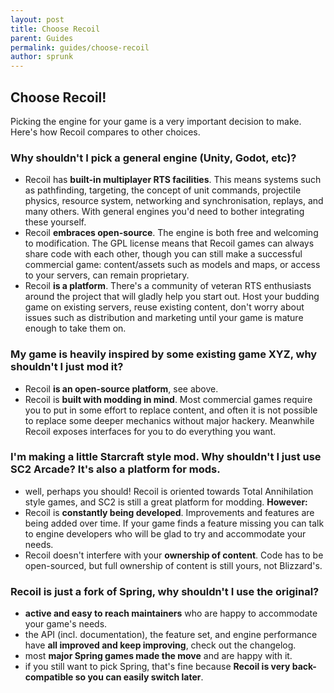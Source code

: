 ```yaml
---
layout: post
title: Choose Recoil
parent: Guides
permalink: guides/choose-recoil
author: sprunk
---
```


## Choose Recoil!

Picking the engine for your game is a very important decision to make.
Here's how Recoil compares to other choices.

### Why shouldn't I pick a general engine (Unity, Godot, etc)?
 * Recoil has **built-in multiplayer RTS facilities**.
This means systems such as pathfinding, targeting, the concept of unit commands, projectile physics, resource system, networking and synchronisation, replays, and many others.
With general engines you'd need to bother integrating these yourself.
 * Recoil **embraces open-source**.
The engine is both free and welcoming to modification.
The GPL license means that Recoil games can always share code with each other, though you can still make a successful commercial game: content/assets such as models and maps, or access to your servers, can remain proprietary.
 * Recoil **is a platform**.
There's a community of veteran RTS enthusiasts around the project that will gladly help you start out.
Host your budding game on existing servers, reuse existing content, don't worry about issues such as distribution and marketing until your game is mature enough to take them on.

### My game is heavily inspired by some existing game XYZ, why shouldn't I just mod it?
 * Recoil **is an open-source platform**, see above.
 * Recoil is **built with modding in mind**.
Most commercial games require you to put in some effort to replace content, and often it is not possible to replace some deeper mechanics without major hackery.
Meanwhile Recoil exposes interfaces for you to do everything you want.

### I'm making a little Starcraft style mod. Why shouldn't I just use SC2 Arcade? It's also a platform for mods.
 * well, perhaps you should! Recoil is oriented towards Total Annihilation style games, and SC2 is still a great platform for modding. **However:**
 * Recoil is **constantly being developed**.
Improvements and features are being added over time.
If your game finds a feature missing you can talk to engine developers who will be glad to try and accommodate your needs.
 * Recoil doesn't interfere with your **ownership of content**.
Code has to be open-sourced, but full ownership of content is still yours, not Blizzard's.

### Recoil is just a fork of Spring, why shouldn't I use the original?
 * **active and easy to reach maintainers** who are happy to accommodate your game's needs.
 * the API (incl. documentation), the feature set, and engine performance have **all improved and keep improving**, check out the changelog.
 * most **major Spring games made the move** and are happy with it.
 * if you still want to pick Spring, that's fine because **Recoil is very back-compatible so you can easily switch later**.
